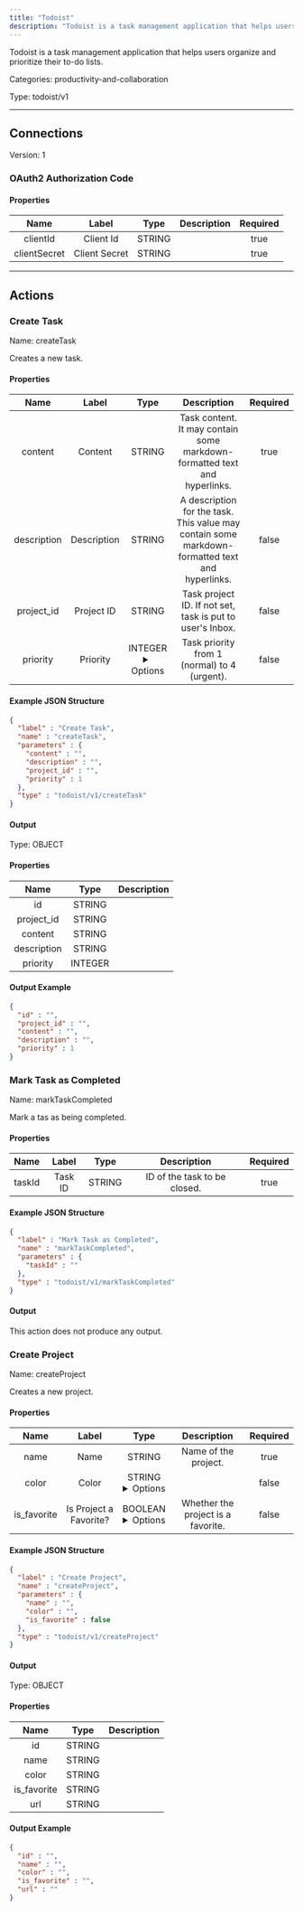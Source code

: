 ```yaml
---
title: "Todoist"
description: "Todoist is a task management application that helps users organize and prioritize their to-do lists."
---
```


Todoist is a task management application that helps users organize and prioritize their to-do lists.


Categories: productivity-and-collaboration


Type: todoist/v1

<hr />



## Connections

Version: 1


### OAuth2 Authorization Code

#### Properties

|      Name       |      Label     |     Type     |     Description     | Required |
|:---------------:|:--------------:|:------------:|:-------------------:|:--------:|
| clientId | Client Id | STRING |  | true |
| clientSecret | Client Secret | STRING |  | true |





<hr />



## Actions


### Create Task
Name: createTask

Creates a new task.

#### Properties

|      Name       |      Label     |     Type     |     Description     | Required |
|:---------------:|:--------------:|:------------:|:-------------------:|:--------:|
| content | Content | STRING | Task content. It may contain some markdown-formatted text and hyperlinks. | true |
| description | Description | STRING | A description for the task. This value may contain some markdown-formatted text and hyperlinks. | false |
| project_id | Project ID | STRING | Task project ID. If not set, task is put to user's Inbox. | false |
| priority | Priority | INTEGER <details> <summary> Options </summary> 1, 2, 3, 4 </details> | Task priority from 1 (normal) to 4 (urgent). | false |

#### Example JSON Structure
```json
{
  "label" : "Create Task",
  "name" : "createTask",
  "parameters" : {
    "content" : "",
    "description" : "",
    "project_id" : "",
    "priority" : 1
  },
  "type" : "todoist/v1/createTask"
}
```

#### Output



Type: OBJECT


#### Properties

|     Name     |     Type     |     Description     |
|:------------:|:------------:|:-------------------:|
| id | STRING |  |
| project_id | STRING |  |
| content | STRING |  |
| description | STRING |  |
| priority | INTEGER |  |




#### Output Example
```json
{
  "id" : "",
  "project_id" : "",
  "content" : "",
  "description" : "",
  "priority" : 1
}
```


### Mark Task as Completed
Name: markTaskCompleted

Mark a tas as being completed.

#### Properties

|      Name       |      Label     |     Type     |     Description     | Required |
|:---------------:|:--------------:|:------------:|:-------------------:|:--------:|
| taskId | Task ID | STRING | ID of the task to be closed. | true |

#### Example JSON Structure
```json
{
  "label" : "Mark Task as Completed",
  "name" : "markTaskCompleted",
  "parameters" : {
    "taskId" : ""
  },
  "type" : "todoist/v1/markTaskCompleted"
}
```

#### Output

This action does not produce any output.




### Create Project
Name: createProject

Creates a new project.

#### Properties

|      Name       |      Label     |     Type     |     Description     | Required |
|:---------------:|:--------------:|:------------:|:-------------------:|:--------:|
| name | Name | STRING | Name of the project. | true |
| color | Color | STRING <details> <summary> Options </summary> beryy_red, red, orange, yellow, olive_green, lime_green, green, mint_green, teal, sky_blue, light_blue, blue, grape, violet, lavender, magenta, salmon, charcoal, grey, taupe </details> |  | false |
| is_favorite | Is Project a Favorite? | BOOLEAN <details> <summary> Options </summary> true, false </details> | Whether the project is a favorite. | false |

#### Example JSON Structure
```json
{
  "label" : "Create Project",
  "name" : "createProject",
  "parameters" : {
    "name" : "",
    "color" : "",
    "is_favorite" : false
  },
  "type" : "todoist/v1/createProject"
}
```

#### Output



Type: OBJECT


#### Properties

|     Name     |     Type     |     Description     |
|:------------:|:------------:|:-------------------:|
| id | STRING |  |
| name | STRING |  |
| color | STRING |  |
| is_favorite | STRING |  |
| url | STRING |  |




#### Output Example
```json
{
  "id" : "",
  "name" : "",
  "color" : "",
  "is_favorite" : "",
  "url" : ""
}
```




